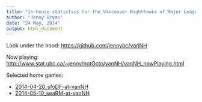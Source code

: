 ```yaml
---
title: "In-house statistics for the Vancouver Nighthawks of Major League Ultimate"
author: "Jenny Bryan"
date: "24 May, 2014"
output: html_document
---
```


Look under the hood: <https://github.com/jennybc/vanNH>

Now playing: <http://www.stat.ubc.ca/~jenny/notOcto/vanNH/vanNH_nowPlaying.html>

Selected home games:

  * [2014-04-20_sfoDF-at-vanNH](2014-04-20_sfoDF-at-vanNH_live-stats.html)
  * [2014-05-10_seaRM-at-vanNH](2014-05-10_seaRM-at-vanNH_live-stats.html)

